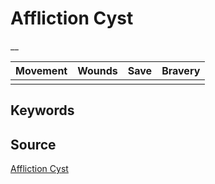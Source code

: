 # Affliction Cyst

__


| Movement | Wounds | Save | Bravery |
|:--------:|:------:|:----:|:-------:|
|  |  |  |  |


## Keywords



## Source

[Affliction Cyst](https://wahapedia.ru/aos3/factions/maggotkin-of-nurgle/Affliction-Cyst)
